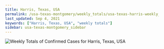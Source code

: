 ```yaml
---
title: Harris, Texas, USA
permalink: /usa-texas-montgomery/weekly_totals/usa-texas-harris-weekly_totals.html
last_updated: Sep 4, 2021
keywords: ["Harris, Texas, USA", "weekly totals"]
sidebar: usa-texas-montgomery_sidebar
---
```


![Weekly Totals of Confirmed Cases for Harris, Texas, USA](/covid_tracker/images/graphs/usa-texas-harris-weekly_totals_graph.png)
